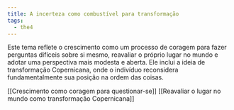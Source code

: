 ```yaml
---
title: A incerteza como combustível para transformação
tags:
  - the4
---
```

Este tema reflete o crescimento como um processo de coragem para fazer perguntas difíceis sobre si mesmo, reavaliar o próprio lugar no mundo e adotar uma perspectiva mais modesta e aberta. Ele inclui a ideia de transformação Copernicana, onde o indivíduo reconsidera fundamentalmente sua posição na ordem das coisas.

[[Crescimento como coragem para questionar-se]]
[[Reavaliar o lugar no mundo como transformação Copernicana]]

